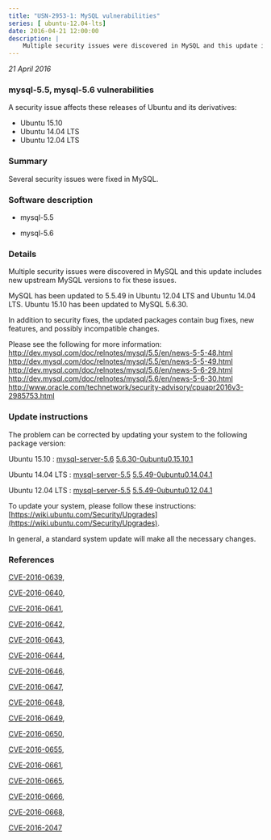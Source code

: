 ```yaml
---
title: "USN-2953-1: MySQL vulnerabilities"
series: [ ubuntu-12.04-lts]
date: 2016-04-21 12:00:00
description: |
    Multiple security issues were discovered in MySQL and this update includes new upstream MySQL versions to fix these issues.
--- 
```

 
 

*21 April 2016*

### mysql-5.5, mysql-5.6 vulnerabilities

A security issue affects these releases of Ubuntu and its derivatives:

* Ubuntu 15.10
* Ubuntu 14.04 LTS
* Ubuntu 12.04 LTS

### Summary

Several security issues were fixed in MySQL. 

### Software description

* mysql-5.5 

* mysql-5.6 

### Details

Multiple security issues were discovered in MySQL and this update includes new upstream MySQL versions to fix these issues.

MySQL has been updated to 5.5.49 in Ubuntu 12.04 LTS and Ubuntu 14.04 LTS. Ubuntu 15.10 has been updated to MySQL 5.6.30.

In addition to security fixes, the updated packages contain bug fixes, new features, and possibly incompatible changes.

Please see the following for more information: http://dev.mysql.com/doc/relnotes/mysql/5.5/en/news-5-5-48.html http://dev.mysql.com/doc/relnotes/mysql/5.5/en/news-5-5-49.html http://dev.mysql.com/doc/relnotes/mysql/5.6/en/news-5-6-29.html http://dev.mysql.com/doc/relnotes/mysql/5.6/en/news-5-6-30.html http://www.oracle.com/technetwork/security-advisory/cpuapr2016v3-2985753.html 

### Update instructions

The problem can be corrected by updating your system to the following package version:

Ubuntu 15.10
 : [mysql-server-5.6](https://launchpad.net/ubuntu/+source/mysql-5.6) <span> [5.6.30-0ubuntu0.15.10.1](https://launchpad.net/ubuntu/+source/mysql-5.6/5.6.30-0ubuntu0.15.10.1) </span> 

Ubuntu 14.04 LTS
 : [mysql-server-5.5](https://launchpad.net/ubuntu/+source/mysql-5.5) <span> [5.5.49-0ubuntu0.14.04.1](https://launchpad.net/ubuntu/+source/mysql-5.5/5.5.49-0ubuntu0.14.04.1) </span> 

Ubuntu 12.04 LTS
 : [mysql-server-5.5](https://launchpad.net/ubuntu/+source/mysql-5.5) <span> [5.5.49-0ubuntu0.12.04.1](https://launchpad.net/ubuntu/+source/mysql-5.5/5.5.49-0ubuntu0.12.04.1) </span> 

To update your system, please follow these instructions: [https://wiki.ubuntu.com/Security/Upgrades](https://wiki.ubuntu.com/Security/Upgrades).

In general, a standard system update will make all the necessary changes. 

### References

 
 [CVE-2016-0639](http://people.ubuntu.com/~ubuntu-security/cve/CVE-2016-0639), 

 [CVE-2016-0640](http://people.ubuntu.com/~ubuntu-security/cve/CVE-2016-0640), 

 [CVE-2016-0641](http://people.ubuntu.com/~ubuntu-security/cve/CVE-2016-0641), 

 [CVE-2016-0642](http://people.ubuntu.com/~ubuntu-security/cve/CVE-2016-0642), 

 [CVE-2016-0643](http://people.ubuntu.com/~ubuntu-security/cve/CVE-2016-0643), 

 [CVE-2016-0644](http://people.ubuntu.com/~ubuntu-security/cve/CVE-2016-0644), 

 [CVE-2016-0646](http://people.ubuntu.com/~ubuntu-security/cve/CVE-2016-0646), 

 [CVE-2016-0647](http://people.ubuntu.com/~ubuntu-security/cve/CVE-2016-0647), 

 [CVE-2016-0648](http://people.ubuntu.com/~ubuntu-security/cve/CVE-2016-0648), 

 [CVE-2016-0649](http://people.ubuntu.com/~ubuntu-security/cve/CVE-2016-0649), 

 [CVE-2016-0650](http://people.ubuntu.com/~ubuntu-security/cve/CVE-2016-0650), 

 [CVE-2016-0655](http://people.ubuntu.com/~ubuntu-security/cve/CVE-2016-0655), 

 [CVE-2016-0661](http://people.ubuntu.com/~ubuntu-security/cve/CVE-2016-0661), 

 [CVE-2016-0665](http://people.ubuntu.com/~ubuntu-security/cve/CVE-2016-0665), 

 [CVE-2016-0666](http://people.ubuntu.com/~ubuntu-security/cve/CVE-2016-0666), 

 [CVE-2016-0668](http://people.ubuntu.com/~ubuntu-security/cve/CVE-2016-0668), 

 [CVE-2016-2047](http://people.ubuntu.com/~ubuntu-security/cve/CVE-2016-2047)
 

